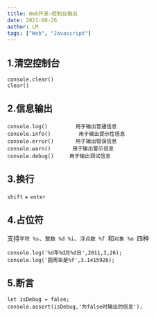 ```yaml
---
title: Web开发—控制台输出
date: 2021-08-26
author: LM
tags: ["Web", "Javascript"]
---
```


## 1.清空控制台

```
console.clear()
clear()
```

## 2.信息输出

```
console.log()         用于输出普通信息
console.info()         用于输出提示性信息
console.error()       用于输出错误信息
console.warn()       用于输出警示信息
console.debug()     用于输出调试信息
```

## 3.换行

`shift` +  `enter`

## 4.占位符

支持`字符 %s`、`整数 %d %i`、`浮点数 %f `和`对象 %o `四种

```
console.log('%d年%d月%d日',2011,3,26); 
console.log('圆周率是%f',3.1415926);
```

## 5.断言

```
let isDebug = false;
console.assert(isDebug,'为false时输出的信息');
```

